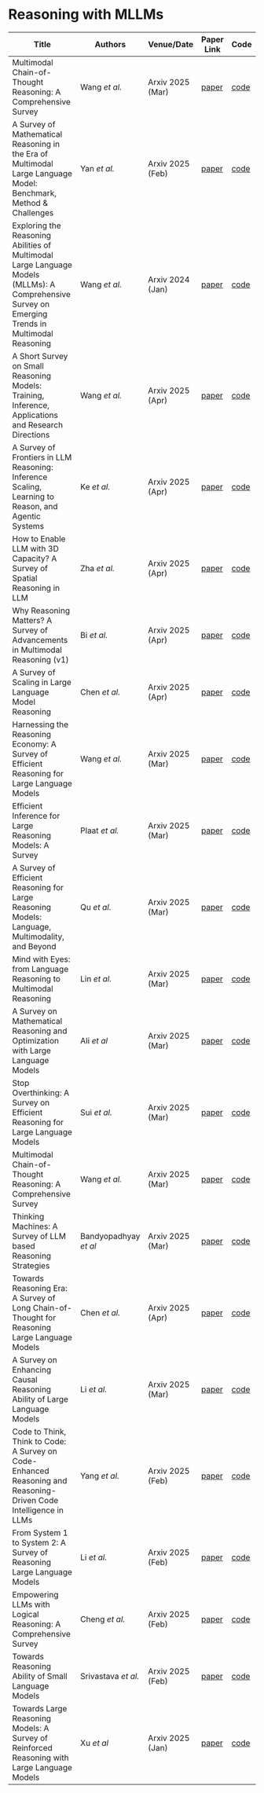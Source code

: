 
# Reasoning with MLLMs

| Title   | Authors       | Venue/Date       | Paper Link   | Code                                         |
---------------------------------------------------------------------------------------------------|---------------|------------------|----------------------------------------------|----------------------------------------------|
| Multimodal Chain-of-Thought Reasoning: A Comprehensive Survey | Wang *et al.* | Arxiv 2025 (Mar) | [paper](https://arxiv.org/pdf/2503.12605) | [code](https://github.com/yaotingwangofficial/Awesome-MCoT) | 
| A Survey of Mathematical Reasoning in the Era of Multimodal Large Language Model: Benchmark, Method & Challenges | Yan *et al.* | Arxiv 2025 (Feb) | [paper](https://arxiv.org/pdf/2412.11936) | [code]() |
| Exploring the Reasoning Abilities of Multimodal Large Language Models (MLLMs): A Comprehensive Survey on Emerging Trends in Multimodal Reasoning | Wang *et al.* | Arxiv 2024 (Jan) | [paper](https://arxiv.org/pdf/2401.06805) | [code]() | 
| A Short Survey on Small Reasoning Models: Training, Inference, Applications and Research Directions | Wang *et al.* | Arxiv 2025 (Apr) | [paper](https://arxiv.org/pdf/2504.09100) | [code]() | 
| A Survey of Frontiers in LLM Reasoning: Inference Scaling, Learning to Reason, and Agentic Systems | Ke *et al.* | Arxiv 2025 (Apr) | [paper](https://arxiv.org/pdf/2504.09037) | [code]() | 
| How to Enable LLM with 3D Capacity? A Survey of Spatial Reasoning in LLM | Zha *et al.* | Arxiv 2025 (Apr) | [paper](https://arxiv.org/pdf/2504.05786) | [code]() | 
| Why Reasoning Matters? A Survey of Advancements in Multimodal Reasoning (v1) | Bi *et al.* | Arxiv 2025 (Apr) | [paper](https://arxiv.org/pdf/2504.03151) | [code]() |
| A Survey of Scaling in Large Language Model Reasoning | Chen *et al.* | Arxiv 2025 (Apr) | [paper](https://arxiv.org/pdf/2504.02181) | [code]() | 
| Harnessing the Reasoning Economy: A Survey of Efficient Reasoning for Large Language Models | Wang *et al.* | Arxiv 2025 (Mar) | [paper](https://arxiv.org/pdf/2503.24377) | [code](https://github.com/DevoAllen/Awesome-Reasoning-Economy-Papers) |   
| Efficient Inference for Large Reasoning Models: A Survey | Plaat *et al.* | Arxiv 2025 (Mar) | [paper](https://arxiv.org/pdf/2503.23077) | [code]() | 
| A Survey of Efficient Reasoning for Large Reasoning Models: Language, Multimodality, and Beyond | Qu *et al.* | Arxiv 2025 (Mar) | [paper](https://arxiv.org/pdf/2503.21614) | [code](https://github.com/XiaoYee/Awesome_Efficient_LRM_Reasoning) | 
| Mind with Eyes: from Language Reasoning to Multimodal Reasoning | Lin *et al.* | Arxiv 2025 (Mar) | [paper](https://arxiv.org/pdf/2503.18071) | [code]() | 
| A Survey on Mathematical Reasoning and Optimization with Large Language Models | Ali *et al* | Arxiv 2025 (Mar) | [paper](https://arxiv.org/pdf/2503.17726) | [code]() |
| Stop Overthinking: A Survey on Efficient Reasoning for Large Language Models | Sui *et al.* | Arxiv 2025 (Mar) |[paper](https://arxiv.org/pdf/2503.16419) | [code](https://github.com/Eclipsess/Awesome-Efficient-Reasoning-LLMs) | 
| Multimodal Chain-of-Thought Reasoning: A Comprehensive Survey | Wang *et al.* |  Arxiv 2025 (Mar) | [paper](https://arxiv.org/pdf/2503.12605) | [code]() | 
| Thinking Machines: A Survey of LLM based Reasoning Strategies | Bandyopadhyay *et al* |  Arxiv 2025 (Mar) | [paper](https://arxiv.org/pdf/2503.10814) | [code]() | 
| Towards Reasoning Era: A Survey of Long Chain-of-Thought for Reasoning Large Language Models | Chen *et al.* | Arxiv 2025 (Apr) | [paper](https://arxiv.org/pdf/2503.09567) | [code]() | 
| A Survey on Enhancing Causal Reasoning Ability of Large Language Models | Li *et al.* |  Arxiv 2025 (Mar) | [paper](https://arxiv.org/pdf/2503.09326) | [code]() | 
| Code to Think, Think to Code: A Survey on Code-Enhanced Reasoning and Reasoning-Driven Code Intelligence in LLMs | Yang *et al.* | Arxiv 2025 (Feb) |  [paper](https://arxiv.org/pdf/2502.19411) | [code]() | 
| From System 1 to System 2: A Survey of Reasoning Large Language Models | Li *et al.* |  Arxiv 2025 (Feb) | [paper](https://arxiv.org/pdf/2502.17419) | [code]() | 
| Empowering LLMs with Logical Reasoning: A Comprehensive Survey | Cheng *et al.* |  Arxiv 2025 (Feb) | [paper](https://arxiv.org/pdf/2502.15652) | [code]() | 
| Towards Reasoning Ability of Small Language Models | Srivastava *et al.* |  Arxiv 2025 (Feb) | [paper](https://arxiv.org/pdf/2502.11569) | [code]() |
| Towards Large Reasoning Models: A Survey of Reinforced Reasoning with Large Language Models | Xu *et al* |  Arxiv 2025 (Jan) | [paper](https://arxiv.org/pdf/2501.09686) | [code]() | 
